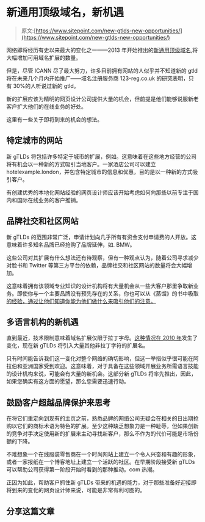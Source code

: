 # 新通用顶级域名，新机遇

> 原文:[https://www.sitepoint.com/new-gtlds-new-opportunities/](https://www.sitepoint.com/new-gtlds-new-opportunities/)

网络即将经历有史以来最大的变化之一——2013 年开始推出的[新通用顶级域名](http://newgtlds.icann.org/en/),将大幅增加可用域名扩展的数量。

但是，尽管 ICANN 尽了最大努力，许多目前拥有网站的人似乎并不知道新的 gtld 将在未来几个月内开始推广——域名注册服务商 123-reg.co.uk 的研究表明，只有 30%的人听说过新的 gtld。

新的扩展应该为精明的网页设计公司提供大量的机会，但前提是他们能够说服新老客户扩大他们的在线业务的好处。

这里有一些关于即将到来的机会的想法。

## 特定城市的网站

新 gTLDs 将包括许多特定于城市的扩展，例如。这意味着在这些地方经营的公司将有机会以一种新的方式吸引当地客户。一家酒店公司可以建立 hotelexample.london，并包含特定城市的信息和优惠，目的是以一种新的方式吸引客户。

有创建优秀的本地化网站经验的网页设计师应该开始考虑如何向那些以前专注于国内和国际在线业务的客户推销。

## 品牌社交和社区网站

新 gTLDs 的范围非常广泛，申请计划向几乎所有有资金支付申请费的人开放。这意味着许多知名品牌已经抢购了品牌延伸，如. BMW。

这些公司对其扩展有什么想法还有待观察，但有一种观点认为，随着公司寻求减少对脸书和 Twitter 等第三方平台的依赖，品牌社交和社区网站的数量将会大幅增加。

这意味着拥有该领域专业知识的设计机构将有大量机会从一些大客户那里争取新业务。即使你与一个主要品牌没有预先存在的关系，你也可以从《蒸馏》的书中吸取[的经验，通过让他们知道你能为他们做什么来吸引他们的注意。](http://www.distilled.net/blog/marketing/how-starbucks-can-enter-the-third-space-online/)

## 多语言机构的新机遇

直到最近，技术限制意味着域名扩展仅限于拉丁字母。[这种情况在 2010 年](http://www.geek.com/news/icann-will-allow-non-latin-domain-extensions-starting-in-2010-958031/)发生了变化，现在新 gTLDs 将引入大量其他非拉丁字符的扩展名。

只有时间能告诉我们这一变化对整个网络的确切影响，但这一举措似乎很可能在阿拉伯和亚洲国家受到欢迎。这意味着，对于具备在这些领域开展业务所需语言技能的设计机构来说，可能会有大量的新机会。这部分新 gTLDs 将率先推出，因此，如果您确实有这方面的愿望，那么您需要迅速行动。

## 鼓励客户超越品牌保护来思考

在将它们重定向到现有的主页之前，熟悉品牌的网络公司无疑会在相关的日出期抢购以它们的商标术语为特色的扩展。至少这种缺乏想象力是一种耻辱，但如果创新的竞争对手决定使用新的扩展来主动寻找新客户，那么不作为的代价可能是市场份额的下降。

不难想象一个在线服装零售商在一个时尚网站上建立一个令人兴奋和有趣的形象，或者一家报纸在一个博客地址上建立一个活跃的社区。在早期阶段接受新 gTLDs 可以帮助公司获得第一阶段开始时看到的那种推动。com 热潮。

正因为如此，帮助客户抓住新 gTLDs 带来的机遇的能力，对于那些准备好迎接即将到来的变化的网页设计师来说，可能是非常有利可图的。

## 分享这篇文章